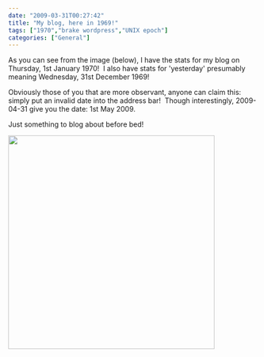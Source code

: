 ```yaml
---
date: "2009-03-31T00:27:42"
title: "My blog, here in 1969!"
tags: ["1970","brake wordpress","UNIX epoch"]
categories: ["General"]
---
```


As you can see from the image (below), I have the stats for my blog on Thursday, 1st January 1970!  I also have stats for 'yesterday' presumably meaning Wednesday, 31st December 1969!



Obviously those of you that are more observant, anyone can claim this: simply put an invalid date into the address bar!  Though interestingly, 2009-04-31 give you the date: 1st May 2009.

Just something to blog about before bed!

[<img src="http://i9.photobucket.com/albums/a55/forquare/blog/Picture2.png" width="416" height="432" class="aligncenter" />][1]

  [1]: http://i9.photobucket.com/albums/a55/forquare/blog/Picture2.png
